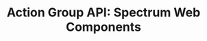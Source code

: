 ---
layout: api.njk
title: 'Action Group API: Spectrum Web Components'
displayName: Action Group
componentName: action-group
componentHeading: sp-action-group
tags:
- component-api
---